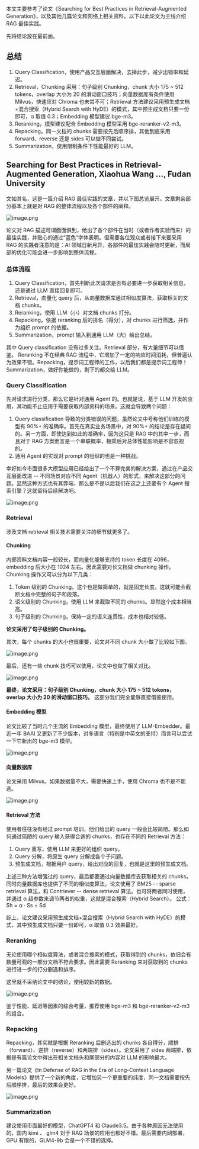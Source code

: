 本文主要参考了论文《Searching for Best Practices in Retrieval-Augmented Generation》，以及其他几篇论文和网络上相关资料。以下以此论文为主线介绍 RAG 最佳实践。

先将结论放在最前面。

## 总结

1. Query Classification，使用产品交互层面解决，去掉此步，减少出错率和延迟。
2. Retrieval，Chunking 采用：句子级别 Chunking，chunk 大小 175 ~ 512 tokens，overlap 大小为 20 的滑动窗口技巧；向量数据库有条件使用 Milvus，快速应对 Chroma 也未尝不可；Retrieval 方法建议采用预生成文档+混合搜索（Hybrid Search with HyDE）的模式，其中预生成文档只要一份即可，α 取值 0.3；Embedding 模型建议 bge-m3。
3. Reranking，模型建议配合 Embedding 模型采用  bge-reranker-v2-m3。
4. Repacking，同一文档的 chunks 需要按先后顺序排，其他到底采用 forward、reverse 还是 sides 可以做不同尝试。
5. Summarization，使用限制条件下性能最好的 LLM。
## Searching for Best Practices in Retrieval-Augmented Generation, Xiaohua Wang ..., Fudan University

文如其名，这是一篇介绍 RAG 最佳实践的文章，并以下图总览展开。文章剩余部分基本上就是对 RAG 的整体流程以及各个部件的阐释。

![image.png](https://picgo202.oss-cn-hangzhou.aliyuncs.com/20240921171715.png)

论文对 RAG 描述可谓面面俱到，给出了各个部件在当时（或者作者实验而来）的最佳实践，并贴心的通过“蓝色”字体表明。但需要各位观众或者接下来要采用 RAG 的实践者注意的是：AI 领域日新月异，各部件的最佳实践会随时更新，而局部的优化可能会进一步影响到整体流程。 

### 总体流程

1. Query Classification，首先判断此次请求是否有必要进一步获取相关信息，还是通过 LLM 直接回复即可。
2. Retrieval，向量化 query 后，从向量数据库通过相似度算法，获取相关的文档 chunks。
3. Reranking，使用 LLM（小）对文档 chunks 打分。
4. Repacking，依据 reranking 后的排名（得分），对 chunks 进行筛选，并作为组织 prompt 的依据。
5. Summarization，prompt 输入到通用 LLM（大）给出总结。

其中 Query classification 没有过多关注。Retrieval 部分，有大量细节可以借鉴。 Reranking 不在经典 RAG 流程中，它增加了一定的响应时间消耗，但普遍认为效果不错。Repacking，提示词工程师的工作，以后我们都是提示词工程师！Summarization，做好你能做的，剩下的都交给 LLM。

### Query Classification

先对请求进行分类，那么它是针对通用 Agent 的。也就是说，基于 LLM 开发的应用，其功能不止应用于需要获取内部资料的场景。这就会导致两个问题：

1. Query classification 导致的分类错误的问题，虽然论文中号称他们训练的模型有 90%+ 的准确率。首先在真实业务场景中，对 90%+ 的结论是存在疑问的。另一方面，即使达到如此的准确率，因为这只是 RAG 中的其中一步，而且对于 RAG 方案而言是一个串联概率，相乘后对总体性能影响是不容忽视的。
2. 通用 Agent 的实现对 prompt 的组织的也是一种挑战。

幸好如今市面很多大模型应用已经给出了一个不算完美的解决方案，通过在产品交互层面改进 -- 不同场景对应不同 Agent（机器人）的形式，来解决这部分的问题。显然这种方式也有其弊端，那么是不是以后我们在这之上还要有个 Agent 搜索引擎？这就留待后续解决吧。

![image.png](https://picgo202.oss-cn-hangzhou.aliyuncs.com/20240921224719.png)

### Retrieval

涉及文档 retrieval 相关技术需要关注的细节就更多了。

#### Chunking
内部资料文档内容一般较长，而向量化能够支持的 token 长度在 4096，embedding 后大小在 1024 左右。因此需要对长文档做 chunking 操作。Chunking 操作又可以分为以下几类：

1. Token 级别的 Chunking，这个也是做简单的，就是固定长度。这就可能会截断文档中完整的句子和段落。
2. 语义级别的 Chunking，使用 LLM 来截取不同的 chunks。显然这个成本相当高。
3. 句子级别的 Chunking，保持一定的语义连贯性，成本也相对较低。

**论文采用了句子级别的 Chunking。**

其次，每个 chunks 的大小也很重要，论文对不同 chunk 大小做了比较如下图。

![image.png](https://picgo202.oss-cn-hangzhou.aliyuncs.com/20240921232935.png)

最后，还有一些 chunk 技巧可以使用，论文中也做了相关对比。

![image.png](https://picgo202.oss-cn-hangzhou.aliyuncs.com/20240921233259.png)

**最终，论文采用：句子级别 Chunking，chunk 大小 175 ~ 512 tokens，overlap 大小为 20 的滑动窗口技巧。** 这部分我们完全能够直接借鉴使用。

#### Embedding 模型

论文比较了当时几个主流的 Embedding 模型，最终使用了 LLM-Embedder。最近一年 BAAI 又更新了不少版本，对多语言（特别是中英文的支持）而言可以尝试一下它新出的 bge-m3 模型。

![image.png](https://picgo202.oss-cn-hangzhou.aliyuncs.com/20240921233753.png)

#### 向量数据库

论文采用 Milvus。如果数据量不大，需要快速上手，使用 Chroma 也不是不能选。

![image.png](https://picgo202.oss-cn-hangzhou.aliyuncs.com/20240921234221.png)

#### Retrieval 方法

使用者往往没有经过 prompt 培训，他们给出的 query 一般会比较简陋。那么如何通过简陋的 query 输入获得合适的 chunks，也存在不同的 Retrieval 方法：

1. Query 重写，使用 LLM 来更好的组织 query。
2. Query 分解，将原生 query 分解成各个子问题。
3. 预生成文档，根据用户 query，给出对应的回复，也就是这里的预生成文档。

上述三种方法增强过的 query，最后都要通过向量数据库去获取相关的 chunks。同时向量数据库也提供了不同的相似度算法，论文使用了 BM25 -- sparse retrieval 算法，和 Contriever -- dense retrieval 算法。也可将两者同时使用，并通过 α 超参数来调节两者的权重，这就是混合搜索（Hybrid Search）。
公式：Sh = α · Ss + Sd

综上，论文建议采用预生成文档+混合搜索（Hybrid Search with HyDE）的模式，其中预生成文档只要一份即可，α 取值 0.3 效果最好。

### Reranking

无论使用哪个相似度算法，或者混合搜索的模式，获取得到的 chunks，依旧会有数量可观的一部分文档不符合要求。因此需要 Reranking 来对获取到的 chunks 进行进一步的打分删选和排序。

这里就不采纳论文中的结论，使用较新的数据。

![image.png](https://picgo202.oss-cn-hangzhou.aliyuncs.com/20240918112519.png)

鉴于性能、延迟等因素的综合考量，推荐使用 bge-m3 和 bge-reranker-v2-m3 的组合。

### Repacking

Repacking，其实就是根据 Reranking 后删选出的 chunks 各自得分，顺排（forward）、逆排（reverse）和两端排（sides）。论文采用了 sides 两端排，依据是有篇论文中得出在相关文档头和尾部分的内容对 LLM 的影响最大。

另一篇论文《In Defense of RAG in the Era of Long-Context Language Models》提供了一个新的角度，它增加另一个更重要的纬度，同一文档需要按先后顺序排，最后的效果会更好。

![image.png](https://picgo202.oss-cn-hangzhou.aliyuncs.com/20240922005402.png)


### Summarization

建议使用市面最好的模型，ChatGPT4 和 Claude3.5。由于各种原因无法使用的，国内 kimi 、 glm4 对于 RAG 场景的应用也都好不错。最后需要内网部署，GPU 有限的，GLM4-9b 会是一个不错的选择。
